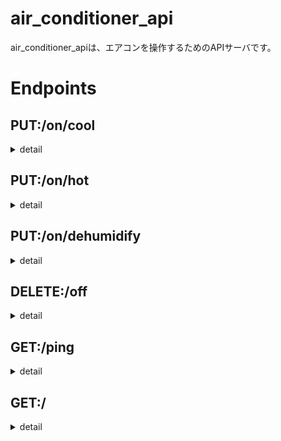 # air_conditioner_api

air_conditioner_apiは、エアコンを操作するためのAPIサーバです。

# Endpoints

## PUT:/on/cool
<details>
<summary>
detail
</summary>


#### Schema

```json
{
    "cool": {
        "type": "object",
        "properties": {
            "temperature": {
                "type": "number",
                "minimum": 16,
                "maximum": 31,
                "description": "Degree celsius of airflow from air conditioner."
            },
            "airflowLevel": {
                "type": "string",
                "enum": ["a", "1", "2", "3"],
                "description": "Level of airflow from air conditioner. a: auto, 1: low, 2: middle, 3: high"
            }
        },
        "required": [
            "temperature",
            "airflowLevel"
        ]
    }
}
```

#### Content-Type

`application/json`

#### Examples

```json
{
    "temperature": 26,
    "airflowLevel": "1"
}
```

```json
{
    "temperature": 23,
    "airflowLevel": "a"
}
```

</details>

<!-- ------------------------------------------------------------------------------------ -->

## PUT:/on/hot
<details>
<summary>
detail
</summary>

#### Schema

```json
{
    "hot": {
        "type": "object",
        "properties": {
            "temperature": {
                "type": "number",
                "minimum": 16,
                "maximum": 31,
                "description": "Degree celsius of airflow from air conditioner."
            },
            "airflowLevel": {
                "type": "string",
                "enum": [
                    "a",
                    "1",
                    "2",
                    "3"
                ],
                "description": "Level of airflow from air conditioner. a: auto, 1: low, 2: middle, 3: high"
            }
        },
        "required": [
            "temperature",
            "airflowLevel"
        ]
    }
}
```

#### Content-Type

`application/json`

#### Examples

```json
{
    "temperature": 26,
    "airflowLevel": "1"
}
```

```json
{
    "temperature": 23,
    "airflowLevel": "a"
}
```

</details>


<!-- ------------------------------------------------------------------------------------ -->


## PUT:/on/dehumidify
<details>
<summary>
detail
</summary>

#### Schema

```json
{
    "dehumidify": {
        "type": "object",
        "properties": {
            "dehumidificationLevel": {
                "type": "number",
                "minimum": 1,
                "maximum": 3,
                "description": "Level of dehumidification by air conditioner. 1: low, 2: middle, 3: high"
            },
            "airflowLevel": {
                "type": "string",
                "enum": [
                    "a",
                    "1",
                    "2",
                    "3"
                ],
                "description": "Level of airflow from air conditioner. a: auto, 1: low, 2: middle, 3: high"
            }
        },
        "required": [
            "dehumidificationLevel",
            "airflowLevel"
        ]
    }
}
```

#### Content-Type

`application/json`

#### Examples

```json
{
    "dehumidificationLevel": 1,
    "airflowLevel": "2"
}
```

```json
{
    "dehumidificationLevel": 3,
    "airflowLevel": "a"
}
```

</details>


<!-- ------------------------------------------------------------------------------------ -->


## DELETE:/off
<details>
<summary>
detail
</summary>

#### Schema

```json
None
```

#### Content-Type

`application/json`

#### Examples

```json
None
```

</details>


<!-- ------------------------------------------------------------------------------------ -->


## GET:/ping

<details>
<summary>
detail
</summary>

#### Schema

```json
None
```

#### Content-Type

`application/json`

#### Examples

```json
None
```

</details>


## GET:/

<details>
<summary>
detail
</summary>


This endpoint returns index.html with the minimally configured controller implemented.
    
#### Schema

```json
None
```

#### Content-Type

`text/html; charset=utf-8`

#### Page

<img src="https://github.com/JIIOryo/air_conditioner_api/blob/assets/assets/img/html.png?raw=true" width="500px">


</details>
